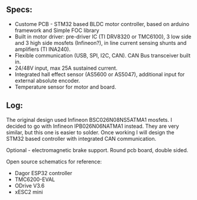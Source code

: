 ## Specs:
- Custome PCB - STM32 based BLDC motor controller, based on arduino framework and Simple FOC library
- Built in motor driver: pre-driver IC (TI DRV8320 or TMC6100), 3 low side and 3 high side mosfets (Infineon?), in line current sensing shunts and amplifiers (TI INA240).
- Flexible communication (USB, SPI, I2C, CAN). CAN Bus transceiver built in.
- 24/48V input, max 25A sustained current.
- Integrated hall effect sensor (AS5600 or AS5047), additional input for external absolute encoder. 
- Temperature sensor for motor and board.

## Log:
The original design used Infineon BSC026N08NS5ATMA1 mosfets. I decided to go with Infineon IPB026N06NATMA1 instead. They are very similar, but this one is easier to solder.
Once working I will design the STM32 based controller with integrated CAN communication.

Optional - electromagnetic brake support. Round pcb board, double sided.

Open source schematics for reference:
- Dagor ESP32 controller
- TMC6200-EVAL
- ODrive V3.6
- xESC2 mini
